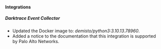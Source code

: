 
#### Integrations

##### Darktrace Event Collector
- Updated the Docker image to: *demisto/python3:3.10.13.78960*.
- Added a notice to the documentation that this integration is supported by Palo Alto Networks.
